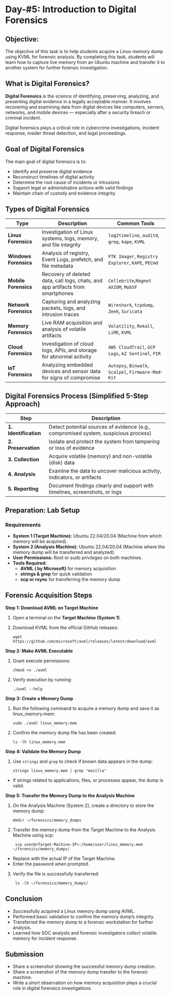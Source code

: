 # Day-#5: Introduction to Digital Forensics

## Objective:
The objective of this task is to help students acquire a Linux memory dump using KVML for forensic analysis. By completing this task, students will learn how to capture live memory from an Ubuntu machine and transfer it to another system for further forensic investigation.

## What is Digital Forensics?
**Digital Forensics** is the science of identifying, preserving, analyzing, and presenting digital evidence in a legally acceptable manner. It involves recovering and examining data from digital devices like computers, servers, networks, and mobile devices — especially after a security breach or criminal incident.

Digital forensics plays a critical role in cybercrime investigations, incident response, insider threat detection, and legal proceedings.

## Goal of Digital Forensics
The main goal of digital forensics is to:

- Identify and preserve digital evidence
- Reconstruct timelines of digital activity
- Determine the root cause of incidents or intrusions
- Support legal or administrative actions with valid findings
- Maintain chain of custody and evidence integrity

## Types of Digital Forensics

|Type	|Description|	Common Tools|
|------|------|------|
|**Linux Forensics**	|Investigation of Linux systems, logs, memory, and file integrity|	`log2timeline`, `auditd`, `grep`, `kape`, `KVML`|
|**Windows Forensics**	|Analysis of registry, Event Logs, prefetch, and file metadata	|`FTK Imager`, `Registry Explorer`, `KAPE`, `PECmd`|
|**Mobile Forensics**	|Recovery of deleted data, call logs, chats, and app artifacts from smartphones	|`Cellebrite`,`Magnet AXIOM`, `MobSF`|
|**Network Forensics**	|Capturing and analyzing packets, logs, and intrusion traces	|`Wireshark`, `tcpdump`, `Zeek`, `Suricata`|
|**Memory Forensics**|	Live RAM acquisition and analysis of volatile artifacts	|`Volatility`, `Rekall`, `LiME`, `KVML`|
|**Cloud Forensics**	|Investigation of cloud logs, APIs, and storage for abnormal activity	|`AWS CloudTrail`, `GCP Logs`, `AZ Sentinel`, `FIR`|
|**IoT Forensics**	|Analyzing embedded devices and sensor data for signs of compromise|	`Autopsy`, `Binwalk`, `Scalpel`, `Firmware-Mod-Kit`|

## Digital Forensics Process (Simplified 5-Step Approach)
|Step	|Description|
|------|------|
|**1. Identification**	|Detect potential sources of evidence (e.g., compromised system, suspicious process)|
|**2. Preservation**	|Isolate and protect the system from tampering or loss of evidence|
|**3. Collection**	|Acquire volatile (memory) and non-volatile (disk) data|
|**4. Analysis**	|Examine the data to uncover malicious activity, indicators, or artifacts|
|**5. Reporting**	|Document findings clearly and support with timelines, screenshots, or logs|

## Preparation: Lab Setup
### Requirements
- **System 1 (Target Machine):** Ubuntu 22.04/20.04 (Machine from which memory will be acquired).
- **System 2 (Analysis Machine):** Ubuntu 22.04/20.04 (Machine where the memory dump will be transferred and analyzed).
- **User Permissions:** Root or sudo privileges on both machines.
- **Tools Required:**
     - **AVML ( by Microsoft)** for memory acquisition
     - **strings & grep** for quick validation
     - **scp or rsync** for transferring the memory dump

## Forensic Acquisition Steps
**Step 1: Download AVML on Target Machine**
1. Open a terminal on the **Target Machine (System 1)**.
2. Download KVML from the official GitHub releases:

       wget https://github.com/microsoft/avml/releases/latest/download/avml

**Step 2: Make AVML Executable**
1. Grant execute permissions:

       chmod +x ./avml

2. Verify execution by running:

       ./avml --help

**Step 3: Create a Memory Dump**

1. Run the following command to acquire a memory dump and save it as linux_memory.mem:

       sudo ./avml linux_memory.mem

2. Confirm the memory dump file has been created:

       ls -lh linux_memory.mem

**Step 4: Validate the Memory Dump**
1. Use `strings` and `grep` to check if known data appears in the dump:

       strings linux_memory.mem | grep "mozilla"

- If strings related to applications, files, or processes appear, the dump is valid.

**Step 5: Transfer the Memory Dump to the Analysis Machine**
1. On the Analysis Machine (System 2), create a directory to store the memory dump:

       mkdir ~/forensics/memory_dumps

2. Transfer the memory dump from the Target Machine to the Analysis Machine using scp:

        scp user@<Target-Machine-IP>:/home/user/linux_memory.mem ~/forensics/memory_dumps/

- Replace with the actual IP of the Target Machine.
- Enter the password when prompted.

3. Verify the file is successfully transferred:

        ls -lh ~/forensics/memory_dumps/

## Conclusion
- Successfully acquired a Linux memory dump using AVML.
- Performed basic validation to confirm the memory dump’s integrity.
- Transferred the memory dump to a forensic workstation for further analysis.
- Learned how SOC analysts and forensic investigators collect volatile memory for incident response.

## Submission
- Share a screenshot showing the successful memory dump creation.
- Share a screenshot of the memory dump transfer to the forensic machine.
- Write a short observation on how memory acquisition plays a crucial role in digital forensics investigations.
